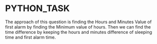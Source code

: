 # PYTHON_TASK

The approach of this question is finding the Hours and Minutes Value of first alarm by finding the Minimum value of hours.
Then we can find the time difference by keeping the hours and minutes difference of sleeping time and first alarm time.

